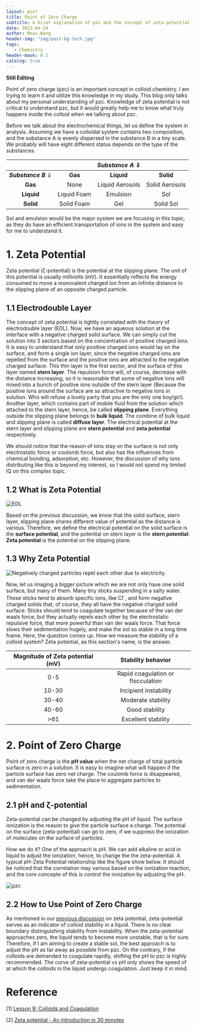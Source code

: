 ```yaml
---
layout: post
title: Point of Zero Charge
subtitle: A brief explanation of pzc and the concept of zeta potential
date: 2023-04-24
author: Moax.Wang
header-img: "img/post-bg-tech.jpg"
tags:
   - Chemistry
header-mask: 0.1
catalog: true
---
```


**Still Editing**

Point of zero charge (pzc) is an important concept in colloid chemistry. I am trying to learn it and utilize this knowledge in my study. This blog only talks about my personal understanding of pzc. Knowledge of zeta potential is not critical to understand pzc, but it would greatly help me to know what truly happens inside the colloid when we talking about pzc.

Before we talk about the electrochemical things, let us define the system in analysis. Assuming we have a colloidal system contains two composition, and the substance A is evenly dispersed in the substance B in a tiny scale. We probably will have eight different status depends on the type of the substances.

|||*Substance A* $\Downarrow$||
|:---:|:---:|:---:|:---:|
|***Substance B*** $\Downarrow$|**Gas**|**Liquid**|**Solid**|
|**Gas**|None|Liquid Aerosols|Solid Aerosols|
|**Liquid**|Liquid Foam|Emulsion|Sol|
|**Solid**|Solid Foam|Gel|Solid Sol|

Sol and emulsion would be the major system we are focusing in this topic, as they do have an efficient transportation of ions in the system and easy for me to understand it.

# 1. Zeta Potential

Zeta potential (ζ-potential) is the potential at the slipping plane. The unit of this potential is usually millivolts (mV). It essentially reflects the energy consumed to move a monovalent charged ion from an infinite distance to the slipping plane of an opposite charged particle.

## 1.1 Electrodouble Layer

The concept of zeta potential is tightly correlated with the theory of electrodouble layer (EDL). Now, we have an aqueous solution at the interface with a negative charged solid surface. We can simply cut the solution into 3 sectors based on the concentration of positive charged ions. It is easy to understand that only positive charged ions would lay on the surface, and form a single ion layer, since the negative charged ions are repelled from the surface and the positive ions are attracted to the negative charged surface. This thin layer is the first sector, and the surface of this layer named **stern layer**. The repulsion force will, of course, decrease with the distance increasing, so it is reasonable that some of negative ions will mixed into a bunch of positive ions outside of the stern layer (Because the positive ions around the surface are so attractive to negative ions in solution. Who will refuse a lovely party that you are the only one boy/girl). Another layer, which contains part of mobile fluid from the solution which attached to the stern layer, hence, be called **slipping plane**. Everything outside the slipping plane belongs to **bulk liquid**. The combine of bulk liquid and slipping plane is called **diffuse layer**. The electrical potential at the stern layer and slipping plane are **stern potential** and **zeta potential** respectively.

We should notice that the reason of ions stay on the surface is not only electrostatic force or coulomb force, but also has the influences from chemical bonding, adsorption, etc. However, the discussion of why ions distributing like this is beyond my interest, so I would not spend my limited IQ on this complex topic.

## 1.2 What is Zeta Potential

![EDL](https://cdn.jsdelivr.net/gh/MoaxWang/moaxwang.github.io/img/_post_image/2023-04-24/fig1.svg)

Based on the previous discussion, we know that the solid surface, stern layer, slipping plane shares different value of potential as the distance is various. Therefore, we define the electrical potential on the solid surface is the **surface potential**, and the potential on stern layer is the **stern potential**. **Zeta potential** is the potential on the slipping plane.

## 1.3 Why Zeta Potential

![Negatively charged particles repel each other due to electricity.](https://water.mecc.edu/courses/Env211/changes/neg.gif)

Now, let us imaging a bigger picture which we are not only have one solid surface, but many of them. Many tiny sticks suspending in a salty water. These sticks tend to absorb specific ions, like Cl<sup>-</sup>, and form negative charged solids that, of course, they all have the negative charged solid surface. Sticks should tend to coagulate together because of the van der waals force, but they actually repels each other by the electrostatic repulsive force, that more powerful than van der waals force. That force slows their sedimentation hugely, and make the sol so stable in a long time frame. Here, the question comes up. How we measure the stability of a colloid system? Zeta potential, as this section's name, is the answer.

|Magnitude of Zeta potential (mV)|Stability behavior|
|:---:|:---:|
|0-5|Rapid coagulation or flocculation|
|10-30|Incipient instability|
|30-40|Moderate stability|
|40-60|Good stability|
|>61|Excellent stability|

# 2. Point of Zero Charge

Point of zero charge is the **pH value** when the net charge of total particle surface is zero in a solution. It is easy to imagine what will happen if the particle surface has zero net charge. The coulomb force is disappeared, and van der waals force take the place to aggregate particles to sedimentation.

## 2.1 pH and ζ-potential

Zeta-potential can be changed by adjusting the pH of liquid. The surface ionization is the reason to give the particle surface a charge. The potential on the surface (zeta-potential) can go to zero, if we suppress the ionization of molecules on the surface of particles.

How we do it? One of the approach is pH. We can add alkaline or acid in liquid to adjust the ionization, hence, to change the the zeta-potential. A typical pH-Zeta Potential relationship like the figure show below. It should be noticed that the correlation may various based on the ionization reaction, and the core concepte of this is control the ionization by adjusting the pH.

![pzc](https://cdn.jsdelivr.net/gh/MoaxWang/moaxwang.github.io/img/_post_image/2023-04-24/fig2.jpg)

## 2.2 How to Use Point of Zero Charge

As mentioned in our [previous discussion](#13-why-zeta-potential) on zeta potential, zeta-potential serves as an indicator of colloid stability in a liquid. There is no clear boundary distinguishing stability from instability. When the zeta-potential approaches zero, the liquid tends to become more unstable, that is for sure. Therefore, if I am aiming to create a stable sol, the best approach is to adjust the pH as far away as possible from pzc. On the contrary, if the colloids are demanded to coagulate rapidly, shifting the pH to pzc is highly recommended. The curve of zeta-potential vs pH only shows the speed of at which the colloids in the liquid undergo coagulation. Just keep it in mind.

# Reference

[1] [Lesson 9:
Colloids and Coagulation](https://water.mecc.edu/courses/Env211/lesson9.htm)

[2] [Zeta potential - An introduction in 30 minutes](https://www.research.colostate.edu/wp-content/uploads/2018/11/ZetaPotential-Introduction-in-30min-Malvern.pdf)